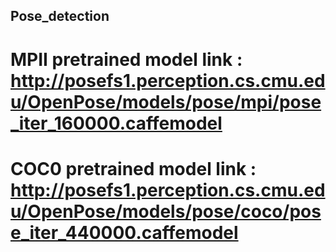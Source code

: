 ## Pose_detection
# MPII pretrained model link : http://posefs1.perception.cs.cmu.edu/OpenPose/models/pose/mpi/pose_iter_160000.caffemodel
# COC0 pretrained model link : http://posefs1.perception.cs.cmu.edu/OpenPose/models/pose/coco/pose_iter_440000.caffemodel
